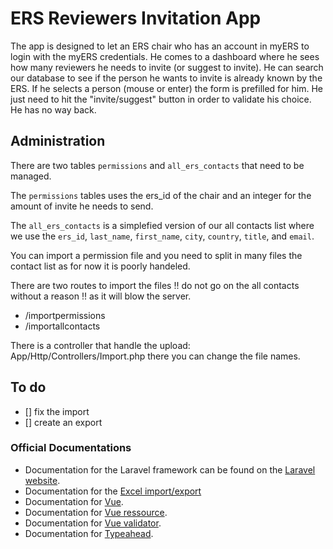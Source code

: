 # ERS Reviewers Invitation App

The app is designed to let an ERS chair who has an account in myERS to login with the myERS credentials. He comes to a dashboard where he sees how many reviewers he needs to invite (or suggest to invite). He can search our database to see if the person he wants to invite is already known by the ERS. If he selects a person (mouse or enter) the form is prefilled for him. He just need to hit the "invite/suggest" button in order to validate his choice. He has no way back. 

## Administration

There are two tables `permissions` and `all_ers_contacts` that need to be managed. 

The `permissions` tables uses the ers_id of the chair and an integer for the amount of invite he needs to send. 

The `all_ers_contacts` is a simplefied version of our all contacts list where we use the `ers_id`, `last_name`, `first_name`, `city`, `country`, `title`, and `email`.

You can import a permission file and you need to split in many files the contact list as for now it is poorly handeled.

There are two routes to import the files !! do not go on the all contacts without a reason !! as it will blow the server. 

* /importpermissions
* /importallcontacts

There is a controller that handle the upload: App/Http/Controllers/Import.php there you can change the file names.

## To do

- [] fix the import
- [] create an export


### Official Documentations

* Documentation for the Laravel framework can be found on the [Laravel website](http://laravel.com/docs).
* Documentation for the [Excel import/export](www.maatwebsite.nl/laravel-excel/)
* Documentation for [Vue](http://vuejs.org/guide/).
* Documentation for [Vue ressource](https://github.com/vuejs/vue-resource).
* Documentation for [Vue validator](https://github.com/vuejs/vue-validator).
* Documentation for [Typeahead](https://github.com/twitter/typeahead.js).


